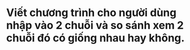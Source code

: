 # Viết chương trình cho người dùng nhập vào 2 chuỗi và so sánh xem 2 chuỗi đó có giống nhau hay không.